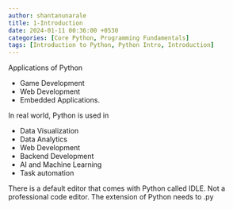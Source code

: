 ```yaml
---
author: shantanunarale
title: 1-Introduction
date: 2024-01-11 00:36:00 +0530
categories: [Core Python, Programming Fundamentals]
tags: [Introduction to Python, Python Intro, Introduction]
---
```


Applications of Python

- Game Development
- Web Development
- Embedded Applications.

In real world, Python is used in

- Data Visualization
- Data Analytics
- Web Development
- Backend Development
- AI and Machine Learning
- Task automation

There is a default editor that comes with Python called IDLE. Not a professional code editor. The extension of Python needs to .py